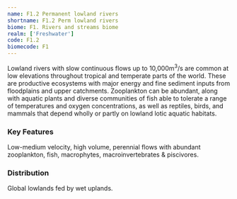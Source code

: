 ```yaml
---
name: F1.2 Permanent lowland rivers
shortname: F1.2 Perm lowland rivers
biome: F1. Rivers and streams biome
realm: ['Freshwater']
code: F1.2
biomecode: F1
---
```


Lowland rivers with slow continuous flows up to 10,000m<sup>3</sup>/s are common at low elevations throughout tropical and temperate parts of the world. These are productive ecosystems with major energy and fine sediment inputs from floodplains and upper catchments. Zooplankton can be abundant, along with aquatic plants and diverse communities of fish able to tolerate a range of temperatures and oxygen concentrations, as well as reptiles, birds, and mammals that depend wholly or partly on lowland lotic aquatic habitats.

### Key Features

Low-medium velocity, high volume, perennial flows with abundant zooplankton, fish, macrophytes, macroinvertebrates & piscivores.

### Distribution

Global lowlands fed by wet uplands.
